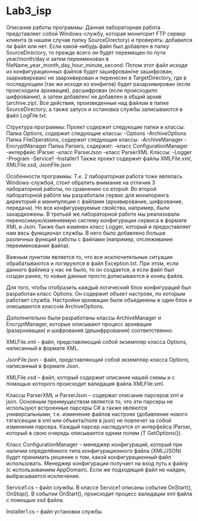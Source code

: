 # Lab3_isp
 Описание работы программы:
Данная лабораторная работа представляет собой Windows-службу, которая мониторит FTP сервер клиента (в нашем случае папку SourceDirectory) и проверять: добавился ли файл или нет. Если какой-нибудь файл был добавлен в папку SourceDirectory, то прежде всего он будет перемещен по пути year/month/day и затем переименован в fileName_year_month_day_hour_minute_second. Потом этот файл исходя из конфигурационных файлов будет зашифрован/не зашифрован, заархивирован/ не заархивирован и перенесен в TargetDirectory, где в последующем (так же исходя из конфигов) будет разархивирован (если происходила архивация), расшифрован (если происходило шифрование), а затем добавлен/ не добавлен в общий архив (archive.zip). Все действия, произведенные над файлом в папке SourceDirectory, а также запуск и остановка службы записываются в файл LogFile.txt.

 Структура программы:
Проект содержит следующие папки и классы:
Папка Options, содержит следующие классы:
-Options
-ArchiveOptions
Папка FileOperations, содержит следующие классы:
-ArchiveManager
-EncryptManager
Папка Parsers, содержит:
-класс ConfigurationManager
-интерфейс IParser
-класс ParserJson
-класс ParserXML
Классы:
-Logger
-Program
-Service1
-Installer1
Также проект содержит файлы XMLFile.xml, XMLFile.xsd, JsonFile.json

Особенности программы:
Т.к. 2 лабораторная работа тоже являлась Windows-службой, стоит обратить внимание на отличия 3 лабораторной работы, по сравнению со второй. Во второй лабораторной работе мы разработали сервис для мониторинга директорий и манипуляции с файлами (архивирование, шифрование, передача). Но все конфигурируемые свойства, например, были захардкожены. В третьей же лабораторной работе мы реализовали переносимую/изменяемую систему конфигурации сервиса в формате XML и Json. Также был изменен класс Logger, который и предоставляет нам весь функционал службы. В него было добавлено больше различных функций работы с файлами (например, отслеживание переименования файла).

Важным пунктом является то, что все исключительные ситуации обрабатываются и логируются в файл Exception.txt. При этом, если данного файлика у нас не было, то он создается, а если файл был создан ранее, то новые данные просто дописываются в конец файла.

Для того, чтобы отобразить каждый логический блок конфигураций был разработан класс Options. Он содержит объект настроек, по которым работает служба. Настройки архивации были объединены в один блок и описываются классом ArchiveOptions.

Дополнительно были разработаны классы ArchiveManager и EncryptManager, которые описывают процесс архивации (разархивации) и шифрования (дешифррования) соответственно.

XMLFile.xml - файл, представляющий собой экземпляр класса Options, написанный в формате XML.

JsonFile.json - файл, представляющий собой экземпляр класса Options, написанный в формате Json.

XMLFile.xsd – файл, который содержит описание нашей схемы и с помощью которого происходит валидация файла XMLFile.xml.

Классы ParserXML и ParserJson – содержат описание парсеров xml и json. Основным преимуществом является то, что эти парсеры не используют встроенные парсеры C# а также являются универсальными, т.е. изменение файлов настроек (добавление нового тэга/секции в xml или объекта/поля в json) не повлечет за собой изменения парсера. Каждый парсер наследуется от интерфейса IParser, который в свою очередь описывается одним полем (T GetOptions()).

Класс ConfigurationManager – менеджер конфигураций, который при наличии определённого типа конфигурационного файла (XML/JSON) будет принимать решение о том, какой конфигурационный файл использовать. Менеджер конфигурации получает на вход путь к файлу (с использованием AppDomain). Если же подходящий файл не найден, выбрасывается исключение.

Service1.cs – файл службы. В классе Service1 описаны события OnStart(), OnStop(). В событии OnStart(), происходит процесс валидации xml файла с помощью xsd файла.

Installer1.cs – файл установки службы.
